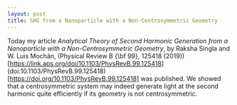 ```yaml
---
layout: post
title: SHG from a Nanoparticle with a Non-Centrosymmetric Geometry
---
```


Today my article _Analytical Theory of Second Harmonic Generation from a
    Nanoparticle with a Non-Centrosymmetric Geometry_,
by Raksha Singla and W. Luis Mochán,
(Physical Review B {\bf 99}, 125418
(2019))[https://link.aps.org/doi/10.1103/PhysRevB.99.125418]
(doi:10.1103/PhysRevB.99.125418)[https://doi.org/10.1103/PhysRevB.99.125418]
was published. We showed that a centrosymmetric system may indeed
generate light at the second harmonic quite efficiently if its
geometry is not centrosymmetric.
